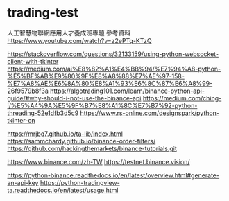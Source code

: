 # trading-test
人工智慧物聯網應用人才養成班專題
參考資料
https://www.youtube.com/watch?v=z2ePTq-KTzQ

https://stackoverflow.com/questions/32133159/using-python-websocket-client-with-tkinter
https://medium.com/ai%E8%82%A1%E4%BB%94/%E7%94%A8-python-%E5%BF%AB%E9%80%9F%E8%A8%88%E7%AE%97-158-%E7%A8%AE%E6%8A%80%E8%A1%93%E6%8C%87%E6%A8%99-26f9579b8f3a
https://algotrading101.com/learn/binance-python-api-guide/#why-should-i-not-use-the-binance-api
https://medium.com/ching-i/%E5%A4%9A%E5%9F%B7%E8%A1%8C%E7%B7%92-python-threading-52e1dfb3d5c9
https://www.rs-online.com/designspark/python-tkinter-cn

https://mrjbq7.github.io/ta-lib/index.html
https://sammchardy.github.io/binance-order-filters/
https://github.com/hackingthemarkets/binance-tutorials.git

https://www.binance.com/zh-TW
https://testnet.binance.vision/

https://python-binance.readthedocs.io/en/latest/overview.html#generate-an-api-key
https://python-tradingview-ta.readthedocs.io/en/latest/usage.html
